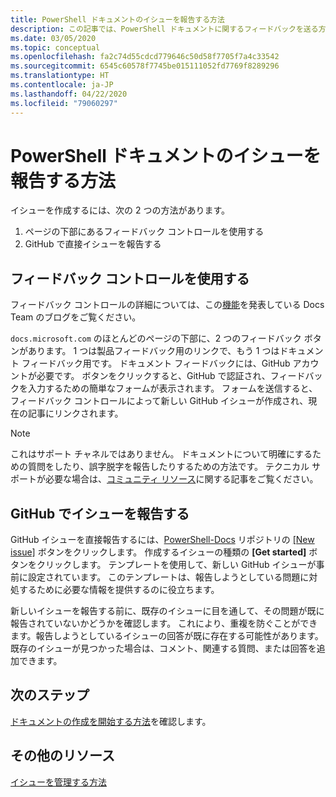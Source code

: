 ```yaml
---
title: PowerShell ドキュメントのイシューを報告する方法
description: この記事では、PowerShell ドキュメントに関するフィードバックを送る方法について説明します。
ms.date: 03/05/2020
ms.topic: conceptual
ms.openlocfilehash: fa2c74d55cdcd779646c50d58f7705f7a4c33542
ms.sourcegitcommit: 6545c60578f7745be015111052fd7769f8289296
ms.translationtype: HT
ms.contentlocale: ja-JP
ms.lasthandoff: 04/22/2020
ms.locfileid: "79060297"
---
```

# <a name="how-to-file-a-powershell-docs-issue"></a>PowerShell ドキュメントのイシューを報告する方法

イシューを作成するには、次の 2 つの方法があります。

1. ページの下部にあるフィードバック コントロールを使用する
1. GitHub で直接イシューを報告する

## <a name="using-the-feedback-controls"></a>フィードバック コントロールを使用する

フィードバック コントロールの詳細については、この[機能][feedback]を発表している Docs Team のブログをご覧ください。

`docs.microsoft.com` のほとんどのページの下部に、2 つのフィードバック ボタンがあります。 1 つは製品フィードバック用のリンクで、もう 1 つはドキュメント フィードバック用です。 ドキュメント フィードバックには、GitHub アカウントが必要です。 ボタンをクリックすると、GitHub で認証され、フィードバックを入力するための簡単なフォームが表示されます。 フォームを送信すると、フィードバック コントロールによって新しい GitHub イシューが作成され、現在の記事にリンクされます。

> [!NOTE]
> これはサポート チャネルではありません。 ドキュメントについて明確にするための質問をしたり、誤字脱字を報告したりするための方法です。 テクニカル サポートが必要な場合は、[コミュニティ リソース](../community-support.md)に関する記事をご覧ください。

## <a name="filing-issues-on-github"></a>GitHub でイシューを報告する

GitHub イシューを直接報告するには、[PowerShell-Docs][new-issue] リポジトリの [[New issue]][docs-issues] ボタンをクリックします。 作成するイシューの種類の **[Get started]** ボタンをクリックします。 テンプレートを使用して、新しい GitHub イシューが事前に設定されています。 このテンプレートは、報告しようとしている問題に対処するために必要な情報を提供するのに役立ちます。

新しいイシューを報告する前に、既存のイシューに目を通して、その問題が既に報告されていないかどうかを確認します。 これにより、重複を防ぐことができます。報告しようとしているイシューの回答が既に存在する可能性があります。 既存のイシューが見つかった場合は、コメント、関連する質問、または回答を追加できます。

## <a name="next-steps"></a>次のステップ

[ドキュメントの作成を開始する方法](get-started-writing.md)を確認します。

## <a name="additional-resources"></a>その他のリソース

[イシューを管理する方法](managing-issues.md)

<!-- reference links -->
[feedback]: /teamblog/a-new-feedback-system-is-coming-to-docs
[new-issue]: https://github.com/MicrosoftDocs/PowerShell-Docs/issues/new/choose
[docs-issues]: https://github.com/MicrosoftDocs/PowerShell-Docs/issues
